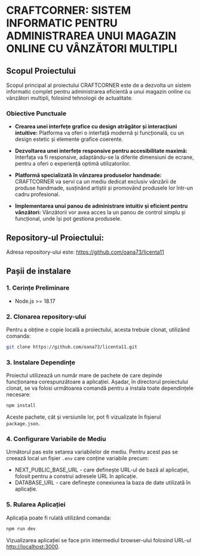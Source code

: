 
# CRAFTCORNER: SISTEM INFORMATIC PENTRU ADMINISTRAREA UNUI MAGAZIN ONLINE CU VÂNZĂTORI MULTIPLI

## Scopul Proiectului

Scopul principal al proiectului CRAFTCORNER este de a dezvolta un sistem informatic complet pentru administrarea eficientă a unui magazin online cu vânzători multipli, folosind tehnologii de actualitate.


### Obiective Punctuale

- **Crearea unei interfețe grafice cu design atrăgător și interacțiuni intuitive:**
  Platforma va oferi o interfață modernă și funcțională, cu un design estetic și elemente grafice coerente.

- **Dezvoltarea unei interfețe responsive pentru accesibilitate maximă:**
  Interfața va fi responsive, adaptându-se la diferite dimensiuni de ecrane, pentru a oferi o experiență optimă utilizatorilor.

- **Platformă specializată în vânzarea produselor handmade:**
  CRAFTCORNER va servi ca un mediu dedicat exclusiv vânzării de produse handmade, susținând artiștii și promovând produsele lor într-un cadru profesional.

- **Implementarea unui panou de administrare intuitiv și eficient pentru vânzători:**
  Vânzătorii vor avea acces la un panou de control simplu și funcțional, unde își pot gestiona produsele.

## Repository-ul Proiectului:

Adresa repository-ului este:  https://github.com/oana73/licenta11


## Pașii de instalare

### 1. Cerințe Preliminare

- Node.js >= 18.17 

### 2. Clonarea repository-ului

Pentru a obține o copie locală a proiectului, acesta trebuie clonat, utilizând comanda:

```bash
git clone https://github.com/oana73/licenta11.git
```

### 3. Instalare Dependințe

Proiectul utilizează un număr mare de pachete de care depinde funcționarea corespunzătoare a aplicației. Așadar, în directorul proiectului clonat, se va folosi următoarea comandă pentru a instala toate dependințele necesare:

```bash
npm install
```
Aceste pachete, cât și versiunile lor, pot fi vizualizate în fișierul `package.json`.

### 4. Configurare Variabile de Mediu

Următorul pas este setarea variabilelor de mediu. Pentru acest pas se creează local un fișier `.env` care conține variabile precum:
- NEXT_PUBLIC_BASE_URL - care definește URL-ul de bază al aplicației, folosit pentru a construi adresele URL în aplicație.
- DATABASE_URL - care definește conexiunea la baza de date utilizată în aplicație.

### 5. Rularea Aplicației

Aplicația poate fi rulată utilizând comanda:
```bash
npm run dev
```
Vizualizarea aplicației se face prin intermediul browser-ului folosind URL-ul  [http://localhost:3000](http://localhost:3000).

